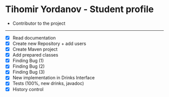 # Tihomir Yordanov - Student profile

- Contributor to the project

***

- [x] Read documentation
- [x] Create new Repository + add users
- [x] Create Maven project
- [x] Add prepared classes
- [x] Finding Bug (1)
- [x] Finding Bug (2)
- [x] Finding Bug (3)
- [x] New implementation in Drinks Interface
- [x] Tests (100%, new drinks, javadoc)
- [x] History control